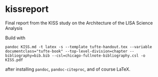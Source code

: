 # kissreport
Final report from the KISS study on the Architecture of the LISA Science Analysis

Build with

    pandoc KISS.md -t latex -s --template tufte-handout.tex --variable documentclass="tufte-book" --top-level-division=chapter --bibliography=bib.bib --csl=chicago-fullnote-bibliography.csl -o KISS.pdf

after installing `pandoc`, `pandoc-citeproc`, and of course LaTeX.
